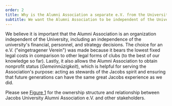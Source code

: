 ```yaml
---
order: 2
title: Why is the Alumni Association a separate e.V. from the University?
subtitle: We want the Alumni Association to be independent of the University. 
---
```


We believe it is important that the Alumni Association is an organization independent of the University, including an independence of the university's financial, personnel, and strategy decisions.
The choice for an e.V. ("eingetragener Verein") was made because it bears the lowest fixed legal costs in comparison to other legal forms of clubs (to the best of our knowledge so far).
Lastly, it also allows the Alumni Association to obtain nonprofit status (*Gemeinnüzigkeit*), which is helpful for serving the Association's purpose: acting as stewards of the Jacobs spirit and ensuring that future generations can have the same great Jacobs experience as we did.

Please see [Figure 1](#figure1) for the ownership structure and relationship between Jacobs University Alumni Association e.V. and other stakeholders.  
